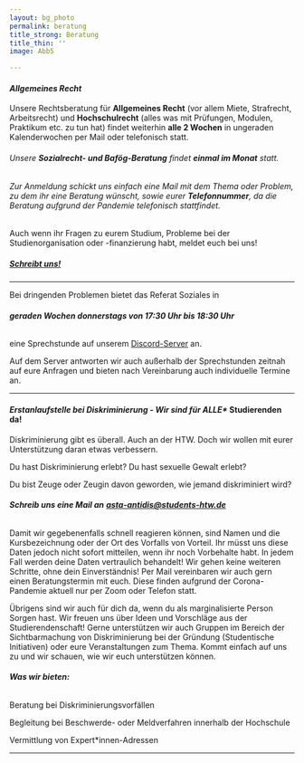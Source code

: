 ```yaml
---
layout: bg_photo
permalink: beratung
title_strong: Beratung
title_thin: ''
image: Abb5

---
```

#### _Allgemeines Recht_

Unsere Rechtsberatung für **Allgemeines Recht** (vor allem Miete, Strafrecht, Arbeitsrecht) und **Hochschulrecht** (alles was mit Prüfungen, Modulen, Praktikum etc. zu tun hat) findet weiterhin **alle 2 Wochen** in ungeraden Kalenderwochen per Mail oder telefonisch statt.

###### Unsere **Sozialrecht- und Bafög-Beratung** findet **einmal im Monat** statt.

###### Zur Anmeldung schickt uns einfach eine Mail mit dem Thema oder Problem, zu dem ihr eine Beratung wünscht, sowie eurer **Telefonnummer**, da die Beratung aufgrund der Pandemie telefonisch stattfindet.

Auch wenn ihr Fragen zu eurem Studium, Probleme bei der Studienorganisation oder -finanzierung habt, meldet euch bei uns!

##### [Schreibt uns!](mailto:asta-soziales@students-htw.de)

***

Bei dringenden Problemen bietet das Referat Soziales in

###### **geraden Wochen donnerstags von 17:30 Uhr bis 18:30 Uhr**

eine Sprechstunde auf unserem [Discord-Server](https://discord.com/invite/B695Bgn "AStA-Discord") an.

Auf dem Server antworten wir auch außerhalb der Sprechstunden zeitnah auf eure Anfragen und bieten nach Vereinbarung auch individuelle Termine an.

***

#### _Erstanlaufstelle bei Diskriminierung - Wir sind für ALLE*_ Studierenden da!

Diskriminierung gibt es überall. Auch an der HTW. Doch wir wollen mit eurer Unterstützung daran etwas verbessern.

Du hast Diskriminierung erlebt? Du hast sexuelle Gewalt erlebt?

Du bist Zeuge oder Zeugin davon geworden, wie jemand diskriminiert wird?

###### **Schreib uns eine Mail an** [**asta-antidis@students-htw.de**](mailto:asta-antidis@students-htw.de)

Damit wir gegebenenfalls schnell reagieren können, sind Namen und die Kursbezeichnung oder der Ort des Vorfalls von Vorteil. Ihr müsst uns diese Daten jedoch nicht sofort mitteilen, wenn ihr noch Vorbehalte habt. In jedem Fall werden deine Daten vertraulich behandelt! Wir gehen keine weiteren Schritte, ohne dein Einverständnis! Per Mail vereinbaren wir auch gern einen Beratungstermin mit euch. Diese finden aufgrund der Corona-Pandemie aktuell nur per Zoom oder Telefon statt.

Übrigens sind wir auch für dich da, wenn du als marginalisierte Person Sorgen hast. Wir freuen uns über Ideen und Vorschläge aus der Studierendenschaft! Gerne unterstützen wir auch Gruppen im Bereich der Sichtbarmachung von Diskriminierung bei der Gründung (Studentische Initiativen) oder eure Veranstaltungen zum Thema. Kommt einfach auf uns zu und wir schauen, wie wir euch unterstützen können.

###### **Was wir bieten:**

Beratung bei Diskriminierungsvorfällen

Begleitung bei Beschwerde- oder Meldverfahren innerhalb der Hochschule

Vermittlung von Expert*innen-Adressen

***